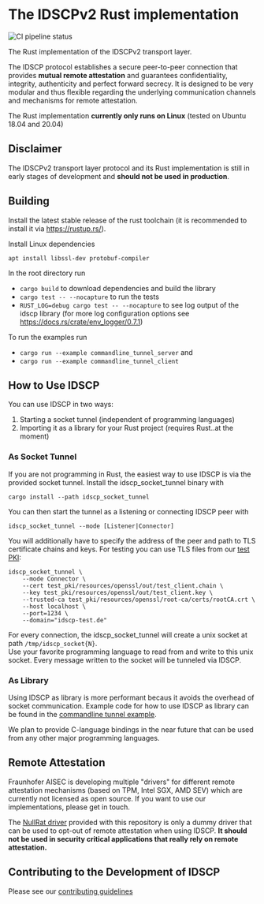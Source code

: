 The IDSCPv2 Rust implementation
================================

![CI pipeline status](https://github.com/International-Data-Spaces-Association/idscp2-rust/actions/workflows/ci.yml/badge.svg)

The Rust implementation of the IDSCPv2 transport layer.  

The IDSCP protocol establishes a secure peer-to-peer connection that provides **mutual remote attestation** and guarantees 
confidentiality, integrity, authenticity and perfect forward secrecy.
It is designed to be very modular and thus flexible regarding the underlying communication channels and mechanisms for
remote attestation.

The Rust implementation **currently only runs on Linux** (tested on Ubuntu 18.04 and 20.04)

## Disclaimer
The IDSCPv2 transport layer protocol and its Rust implementation is still in early stages of development and **should
not be used in production**.

## Building

Install the latest stable release of the rust toolchain (it is recommended to install it via https://rustup.rs/).

Install Linux dependencies
```
apt install libssl-dev protobuf-compiler 
```

In the root directory run
 - `cargo build` to download dependencies and build the library
 - `cargo test -- --nocapture` to run the tests
 - `RUST_LOG=debug cargo test -- --nocapture` to see log output of the idscp library (for more log configuration options see https://docs.rs/crate/env_logger/0.7.1)

To run the examples run
 - `cargo run --example commandline_tunnel_server` and
 - `cargo run --example commandline_tunnel_client`


## How to Use IDSCP
You can use IDSCP in two ways: 
1. Starting a socket tunnel (independent of programming languages)
2. Importing it as a library for your Rust project (requires Rust..at the moment)

### As Socket Tunnel
If you are not programming in Rust, the easiest way to use IDSCP is via the provided socket tunnel.
Install the idscp_socket_tunnel binary with
```
cargo install --path idscp_socket_tunnel
```
You can then start the tunnel as a listening or connecting IDSCP peer with 
```
idscp_socket_tunnel --mode [Listener|Connector]
```
You will additionally have to specify the address of the peer and path to TLS certificate chains
and keys.
For testing you can use TLS files from our [test PKI](test_pki):
```
idscp_socket_tunnel \
    --mode Connector \
    --cert test_pki/resources/openssl/out/test_client.chain \
    --key test_pki/resources/openssl/out/test_client.key \
    --trusted-ca test_pki/resources/openssl/root-ca/certs/rootCA.crt \
    --host localhost \
    --port=1234 \
    --domain="idscp-test.de"
```
For every connection, the idscp_socket_tunnel will create a unix socket at path `/tmp/idscp_socket{N}`.  
Use your favorite programming language to read from and write to this unix socket.
Every message written to the socket will be tunneled via IDSCP.

### As Library
Using IDSCP as library is more performant becaus it avoids the overhead of socket communication.
Example code for how to use IDSCP as library can be found in 
the [commandline tunnel example](idscp_examples/examples/commandline_tunnel).

We plan to provide C-language bindings in the near future that can be used from any other major programming languages.


## Remote Attestation
Fraunhofer AISEC is developing multiple "drivers" for different remote attestation mechanisms (based on TPM, 
Intel SGX, AMD SEV) which are currently not licensed as open source. If you want to use our implementations, please get
in touch.

The [NullRat driver](idscp_default_drivers/src/rat_drivers/null_rat) provided with this repository is
only a dummy driver that can be used to opt-out of remote attestation when using IDSCP.
**It should not be used in security critical applications that really rely on remote attestation.**  


## Contributing to the Development of IDSCP
Please see our [contributing guidelines](CONTRIBUTING.md)
